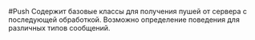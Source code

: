 #Push
Содержит базовые классы для получения пушей от сервера с последующей обработкой. 
Возможно определение поведения для различных типов сообщений.
